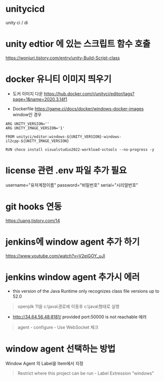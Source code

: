 # unitycicd

unity ci / di

# unity edtior 에 있는 스크립트 함수 호출

https://wonjuri.tistory.com/entry/unity-Build-Script-class

# docker 유니티 이미지 띄우기
- 도커 이미지 다운 
https://hub.docker.com/r/unityci/editor/tags?page=1&name=2020.3.14f1

- Dockerfile 
https://game.ci/docs/docker/windows-docker-images
window인 경우
```
ARG UNITY_VERSION=''
ARG UNITY_IMAGE_VERSION='1'

FROM unityci/editor:windows-${UNITY_VERSION}-windows-il2cpp-${UNITY_IMAGE_VERSION}

RUN choco install visualstudio2022-workload-vctools --no-progress -y
```

# license 관련 .env 파일 추가 필요
username="유저계정이름"
password="비밀번호"
serial="시리얼번호"

# git hooks 연동
https://uang.tistory.com/14

# jenkins에 window agent 추가 하기
https://www.youtube.com/watch?v=V2ejGOY_uJI

# jenkins window agent 추가시 에러
- this version of the Java Runtime only recognizes class file versions up to 52.0  
> openjdk 11을 c:\java\경로에 이동후 c:\java\형태로 실행  

- http://34.64.56.48:8181/ provided port:50000 is not reachable 에러
> agent - configure - Use WebSocket 체크   

# window agent 선택하는 방법
Window Agent 의 Label을 Item에서 지정  
> Restrict where this project can be run - Label Extression "windows"
